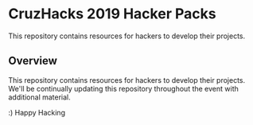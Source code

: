 # CruzHacks 2019 Hacker Packs

This repository contains resources for hackers to develop their projects.

## Overview

This repository contains resources for hackers to develop their projects. We'll be continually updating this repository throughout the event with additional material.

:) Happy Hacking